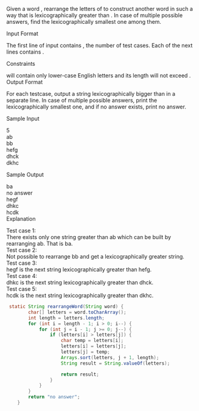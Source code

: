 Given a word , rearrange the letters of  to construct another word  in such a way that  is lexicographically greater than . In case of multiple possible answers, find the lexicographically smallest one among them.

Input Format

The first line of input contains , the number of test cases. Each of the next  lines contains .

Constraints

 will contain only lower-case English letters and its length will not exceed .
Output Format

For each testcase, output a string lexicographically bigger than  in a separate line. In case of multiple possible answers, print the lexicographically smallest one, and if no answer exists, print no answer.

Sample Input

5  
ab  
bb  
hefg  
dhck  
dkhc  

Sample Output  

ba  
no answer  
hegf  
dhkc  
hcdk  
Explanation  

Test case 1:   
There exists only one string greater than ab which can be built by rearranging ab. That is ba.  
Test case 2:   
Not possible to rearrange bb and get a lexicographically greater string.  
Test case 3:   
hegf is the next string lexicographically greater than hefg.  
Test case 4:   
dhkc is the next string lexicographically greater than dhck.  
Test case 5:   
hcdk is the next string lexicographically greater than dkhc.  

```java
 static String rearrangeWord(String word) {
        char[] letters = word.toCharArray();
        int length = letters.length;
        for (int i = length - 1; i > 0; i--) {
            for (int j = i - 1; j >= 0; j--) {
                if (letters[i] > letters[j]) {
                    char temp = letters[i];
                    letters[i] = letters[j];
                    letters[j] = temp;
                    Arrays.sort(letters, j + 1, length);
                    String result = String.valueOf(letters);

                    return result;
                }
            }
        }
        return "no answer";
    }

```
